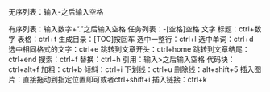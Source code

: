 无序列表：输入-之后输入空格

有序列表：输入数字+“.”之后输入空格
 任务列表：-[空格]空格 文字 
标题：ctrl+数字
表格：ctrl+t
生成目录：[TOC]按回车
选中一整行：ctrl+l
选中单词：ctrl+d
选中相同格式的文字：ctrl+e
跳转到文章开头：ctrl+home
跳转到文章结尾：ctrl+end
搜索：ctrl+f
替换：ctrl+h
引用：输入>之后输入空格
代码块：ctrl+alt+f
加粗：ctrl+b
倾斜：ctrl+i
下划线：ctrl+u
删除线：alt+shift+5
插入图片：直接拖动到指定位置即可或者ctrl+shift+i
插入链接：ctrl+k